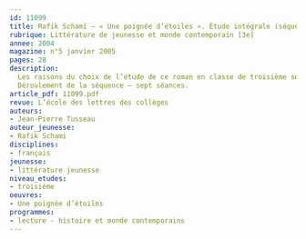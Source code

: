 ```yaml
---
id: 11099
title: Rafik Schami – « Une poignée d’étoiles ». Étude intégrale (séquence)
rubrique: Littérature de jeunesse et monde contemporain [3e]
annee: 2004
magazine: n°5 janvier 2005
pages: 28
description: 
  Les raisons du choix de l’étude de ce roman en classe de troisième sont multiples – elles tiennent à ses qualités littéraires, à sa correspondance avec le programme et à son implication dans l’actualité. Cet ouvrage est un journal intime. On peut donc l’inscrire dans une séquence sur les écrits à la première personne. C’est également un roman de formation. Malgré l’opposition de son père, un jeune garçon va réaliser son rêve. Grâce à son travail, à sa ténacité et à ses rencontres, il va  devenir un vrai journaliste. On suit également son éveil sentimental et l’évolution de ses relations avec son amie Nadia. Les rapports entre les enfants et les adultes sont empreints de beaucoup de tendresse et d’une rare qualité. C’est un second axe d’étude qu’on peut choisir de privilégier. Les autorités syriennes ont ressenti qu’il s’agissait d’un roman engagé. Le jeune narrateur décrit l’instabilité politique de la Syrie dans les années 1950, la corruption généralisée, puis l’instauration de la dictature avec le contrôle de l’information, la censure, les arrestations arbitraires, la torture. Ce livre contient un appel à la résistance. On peut donc aussi en inscrire la lecture ou l’étude dans le prolongement de la poésie engagée. C’est enfin un roman qui peut changer notre regard sur l’actualité. Un simple coup d’œil sur une carte permet de constater que la Syrie a des frontières communes avec l’Irak, la Jordanie, le Liban, Israël, la Turquie, autant de pays qui font, souvent contre leur gré, la une des journaux. Le livre provoque chez les élèves un regain d’intérêt pour l’actualité et la culture de cette région du Proche-Orient.
  Déroulement de la séquence – sept séances.
article_pdf: 11099.pdf
revue: L’école des lettres des collèges
auteurs:
- Jean-Pierre Tusseau
auteur_jeunesse:
- Rafik Schami
disciplines:
- français
jeunesse:
- littérature jeunesse
niveau_etudes:
- troisième
oeuvres:
- Une poignée d’étoiles
programmes:
- lecture - histoire et monde contemporains
---
```

